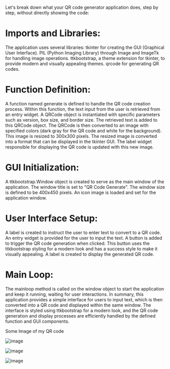 Let's break down what your QR code generator application does, step by step, without directly showing the code:

# Imports and Libraries:

  The application uses several libraries:
  tkinter for creating the GUI (Graphical User Interface).
  PIL (Python Imaging Library) through Image and ImageTk for handling image operations.
  ttkbootstrap, a theme extension for tkinter, to provide modern and visually appealing themes.
  qrcode for generating QR codes.

# Function Definition:

  A function named generate is defined to handle the QR code creation process.
  Within this function, the text input from the user is retrieved from an entry widget.
  A QRCode object is instantiated with specific parameters such as version, box size, and border size.
  The retrieved text is added to this QRCode object.
  The QRCode is then converted to an image with specified colors (dark gray for the QR code and white for the background).
  This image is resized to 300x300 pixels.
  The resized image is converted into a format that can be displayed in the tkinter GUI.
  The label widget responsible for displaying the QR code is updated with this new image.

# GUI Initialization:

  A ttkbootstrap.Window object is created to serve as the main window of the application.
  The window title is set to "QR Code Generate".
  The window size is defined to be 400x450 pixels.
  An icon image is loaded and set for the application window.

# User Interface Setup:

  A label is created to instruct the user to enter text to convert to a QR code.
  An entry widget is provided for the user to input the text.
  A button is added to trigger the QR code generation when clicked. This button uses the ttkbootstrap styling for a modern look and has a success style to make it visually appealing.
  A label is created to display the generated QR code.

# Main Loop:

The mainloop method is called on the window object to start the application and keep it running, waiting for user interactions.
In summary, this application provides a simple interface for users to input text, which is then converted into a QR code and displayed within the same window. The interface is styled using ttkbootstrap for a modern look, and the QR code generation and display processes are efficiently handled by the defined function and GUI components.

Some Image of my QR code

![image](https://github.com/shahrierjaman/QR_code_Two/assets/157677455/a0372364-4c12-45e3-9244-fbefa44a8ca7)

![image](https://github.com/shahrierjaman/QR_code_Two/assets/157677455/4d460037-eeff-426e-ae47-80099f974077)

![image](https://github.com/shahrierjaman/QR_code_Two/assets/157677455/b334e6d8-4526-4abd-86e4-ac624f23bf02)


